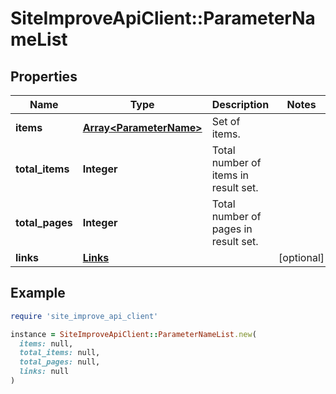 # SiteImproveApiClient::ParameterNameList

## Properties

| Name | Type | Description | Notes |
| ---- | ---- | ----------- | ----- |
| **items** | [**Array&lt;ParameterName&gt;**](ParameterName.md) | Set of items. |  |
| **total_items** | **Integer** | Total number of items in result set. |  |
| **total_pages** | **Integer** | Total number of pages in result set. |  |
| **links** | [**Links**](Links.md) |  | [optional] |

## Example

```ruby
require 'site_improve_api_client'

instance = SiteImproveApiClient::ParameterNameList.new(
  items: null,
  total_items: null,
  total_pages: null,
  links: null
)
```

